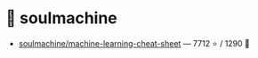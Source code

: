 # 👤 soulmachine

- [soulmachine/machine-learning-cheat-sheet](https://github.com/soulmachine/machine-learning-cheat-sheet) — 7712 ⭐️ / 1290 🍴
